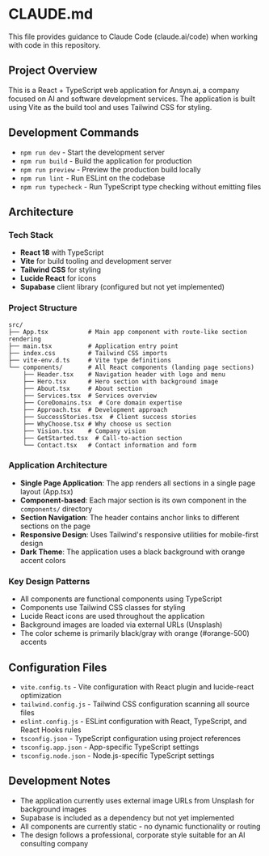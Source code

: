 # CLAUDE.md

This file provides guidance to Claude Code (claude.ai/code) when working with code in this repository.

## Project Overview

This is a React + TypeScript web application for Ansyn.ai, a company focused on AI and software development services. The application is built using Vite as the build tool and uses Tailwind CSS for styling.

## Development Commands

- `npm run dev` - Start the development server
- `npm run build` - Build the application for production
- `npm run preview` - Preview the production build locally
- `npm run lint` - Run ESLint on the codebase
- `npm run typecheck` - Run TypeScript type checking without emitting files

## Architecture

### Tech Stack
- **React 18** with TypeScript
- **Vite** for build tooling and development server
- **Tailwind CSS** for styling
- **Lucide React** for icons
- **Supabase** client library (configured but not yet implemented)

### Project Structure
```
src/
├── App.tsx           # Main app component with route-like section rendering
├── main.tsx          # Application entry point
├── index.css         # Tailwind CSS imports
├── vite-env.d.ts     # Vite type definitions
└── components/       # All React components (landing page sections)
    ├── Header.tsx    # Navigation header with logo and menu
    ├── Hero.tsx      # Hero section with background image
    ├── About.tsx     # About section
    ├── Services.tsx  # Services overview
    ├── CoreDomains.tsx  # Core domain expertise
    ├── Approach.tsx  # Development approach
    ├── SuccessStories.tsx  # Client success stories
    ├── WhyChoose.tsx # Why choose us section
    ├── Vision.tsx    # Company vision
    ├── GetStarted.tsx  # Call-to-action section
    └── Contact.tsx   # Contact information and form
```

### Application Architecture
- **Single Page Application**: The app renders all sections in a single page layout (App.tsx)
- **Component-based**: Each major section is its own component in the `components/` directory
- **Section Navigation**: The header contains anchor links to different sections on the page
- **Responsive Design**: Uses Tailwind's responsive utilities for mobile-first design
- **Dark Theme**: The application uses a black background with orange accent colors

### Key Design Patterns
- All components are functional components using TypeScript
- Components use Tailwind CSS classes for styling
- Lucide React icons are used throughout the application
- Background images are loaded via external URLs (Unsplash)
- The color scheme is primarily black/gray with orange (#orange-500) accents

## Configuration Files

- `vite.config.ts` - Vite configuration with React plugin and lucide-react optimization
- `tailwind.config.js` - Tailwind CSS configuration scanning all source files
- `eslint.config.js` - ESLint configuration with React, TypeScript, and React Hooks rules
- `tsconfig.json` - TypeScript configuration using project references
- `tsconfig.app.json` - App-specific TypeScript settings
- `tsconfig.node.json` - Node.js-specific TypeScript settings

## Development Notes

- The application currently uses external image URLs from Unsplash for background images
- Supabase is included as a dependency but not yet implemented
- All components are currently static - no dynamic functionality or routing
- The design follows a professional, corporate style suitable for an AI consulting company